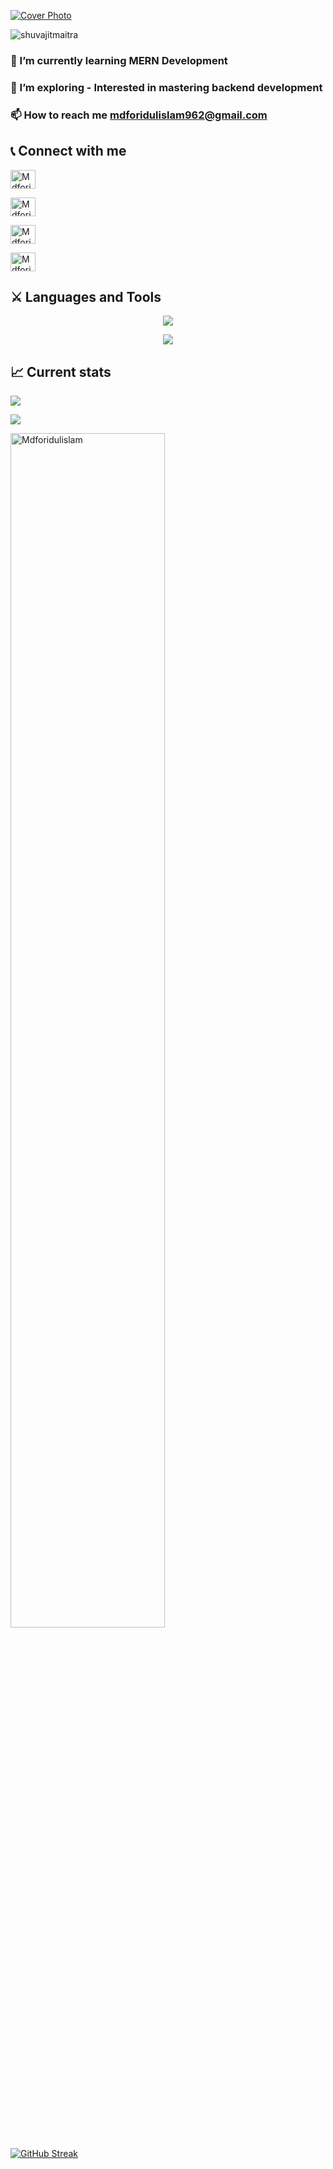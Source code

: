 [![Cover Photo](https://github.com/Mdforidulislam/Mdforidulislam/blob/main/Blue%20Yellow%20Futuristic%20Virtual%20Technology%20Blog%20Banner.png?raw=true "Cover Photo")](https://www.linkedin.com/in/foridul/)

<p align="left"> <img src="https://komarev.com/ghpvc/?username=shuvajitmaitra&label=Profile%20views&color=0e75b6&style=flat" alt="shuvajitmaitra" /> </p>



### 🌱 I’m currently learning **MERN Development**
### 🔭 I’m exploring - Interested in mastering backend development 
### 📫 How to reach me **mdforidulislam962@gmail.com**


## 📞 Connect with me
<p align="left">

<a  href="#" target="blank"><img align="center" src="https://raw.githubusercontent.com/rahuldkjain/github-profile-readme-generator/master/src/images/icons/Social/twitter.svg" alt="Mdforidulislam" height="30" width="40" /></a>


<a  href="https://www.linkedin.com/in/foridul" target="blank"><img align="center" src="https://raw.githubusercontent.com/rahuldkjain/github-profile-readme-generator/master/src/images/icons/Social/linked-in-alt.svg" alt="Mdforidulislam" height="30" width="40" /></a>

<a  href="https://www.facebook.com/profile.php?id=100004476468209" target="blank"><img align="center" src="https://raw.githubusercontent.com/rahuldkjain/github-profile-readme-generator/master/src/images/icons/Social/facebook.svg" alt="Mdforidulislam" height="30" width="40" /></a>

<a  href="#" target="blank"><img align="center" src="https://raw.githubusercontent.com/rahuldkjain/github-profile-readme-generator/master/src/images/icons/Social/instagram.svg" alt="Mdforidulislam" height="30" width="40" /></a>
</p>


## ⚔️ Languages and Tools

<p align="center">
  <a href="">
    <img src="https://skillicons.dev/icons?i=js,react,tailwind,html,css,firebase" />
  </a>
</p>
<p align="center">
  <a href="">
    <img src="https://skillicons.dev/icons?i=express,mongodb,figma,github" />
  </a>
</p>



<!-- stats............. -->
## 📈 Current stats
<p  align="center">

![](http://github-profile-summary-cards.vercel.app/api/cards/stats?username=Mdforidulislam&theme=noctis_minimus)

</p>

![](http://github-profile-summary-cards.vercel.app/api/cards/profile-details?username=Mdforidulislam&theme=noctis_minimus)

<img   width="70%"  src="https://api.githubtrends.io/user/svg/Mdforidulislam/langs?time_range=one_year&theme=bright_lights" alt="Mdforidulislam" />

<p>
<a href="https://git.io/streak-stats"><img src="https://github-readme-streak-stats.herokuapp.com?user=Mdforidulislam&theme=merko&hide_border=true&card_width=500" alt="GitHub Streak" /></a>
</p>


